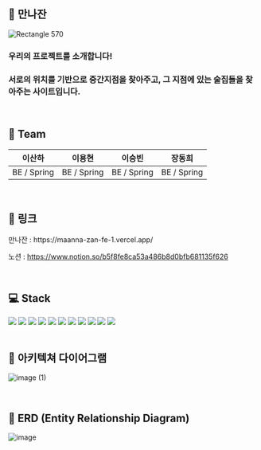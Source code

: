 ## 🍷 만나잔

![Rectangle 570](https://user-images.githubusercontent.com/95731331/233582402-0dc13d1c-4438-45e4-9c61-d98290e38269.png)
<br/>
### 우리의 프로젝트를 소개합니다!

### 서로의 위치를 기반으로 중간지점을 찾아주고, 그 지점에 있는 술집들을 찾아주는 사이트입니다. 

<br/>


## 🧙 Team
|이산하|이용현|이승빈|장동희
|---|---|---|---|
|BE / Spring|BE / Spring|BE / Spring|BE / Spring|

<br/>

## 📌 링크
<div>
  만나잔 : https://maanna-zan-fe-1.vercel.app/
  
  노션 :  https://www.notion.so/b5f8fe8ca53a486b8d0bfb681135f626
</div>
<br/>

## 💻 Stack
<div>
  <img src="https://img.shields.io/badge/springBoot-6DB33F?style=for-the-badge&logo=spring&logoColor=white">
  <img src="https://img.shields.io/badge/java-007396?style=for-the-badge&logo=java&logoColor=white"> 
  <img src="https://img.shields.io/badge/mysql-4479A1?style=for-the-badge&logo=mysql&logoColor=white">
  <img src="https://img.shields.io/badge/ubuntu-FCC624?style=for-the-badge&logo=linux&logoColor=black"> 
  <img src="https://img.shields.io/badge/amazonaws-232F3E?style=for-the-badge&logo=amazonaws&logoColor=white">
  <img src="https://img.shields.io/badge/amazonec2-FF9900?style=for-the-badge&logo=amazonec2&logoColor=white">
  <img src="https://img.shields.io/badge/amazons3-569A31?style=for-the-badge&logo=amazons3&logoColor=white">
  <img src="https://img.shields.io/badge/github-181717?style=for-the-badge&logo=github&logoColor=white">
  <img src="https://img.shields.io/badge/postman-FF6C37?style=for-the-badge&logo=postman&logoColor=white">
  <img src="https://img.shields.io/badge/notion-000000?style=for-the-badge&logo=notion&logoColor=white">
  <img src="https://camo.githubusercontent.com/c0f71772804c86d0f144ce923027aff25e8d761c6b791d2de6698607e21c5465/68747470733a2f2f696d672e736869656c64732e696f2f62616467652f677261646c652d3032333033413f7374796c653d666f722d7468652d6261646765266c6f676f3d677261646c65266c6f676f436f6c6f723d7768697465" data-canonical-src="https://img.shields.io/badge/gradle-02303A?style=for-the-badge&amp;logo=gradle&amp;logoColor=white" style="max-width: 100%;">
</div>
<br/>

## 🎅 아키텍쳐 다이어그램
![image (1)](https://user-images.githubusercontent.com/100390051/233577777-c63d1452-0fce-4bb6-887c-b624658992bf.png)

<br/>

## 🔐 ERD (Entity Relationship Diagram) 
![image](https://user-images.githubusercontent.com/124052204/233603837-abc58604-b171-4e76-b830-532c76372120.png)


